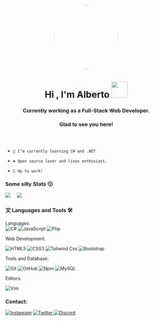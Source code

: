 

<p align='center' ><img class='top' style="border-radius:50%;"height='200' src= 'https://cdn.dribbble.com/users/730703/screenshots/6581243/avento.gif'></p>
<h1 align="center">Hi , I'm Alberto <img src="https://media.giphy.com/media/VgCDAzcKvsR6OM0uWg/giphy.gif" width="50"></h1>
<h3 align="center">Currently working as a Full-Stack Web Developer.</h3>
<h3 align="center">Glad to see you here!</h3>  





<br><br>

-     🌱 I’m currently learning C# and .NET 
-     ❤️ Open source lover and linux enthusiast.
-     💬 Up to work!


  



### Some silly Stats  😗
<img src='https://github-readme-stats.vercel.app/api?username=albertoslavicadev&&show_icons=true&title_color=ffffff&icon_color=bb2acf&text_color=daf7dc&bg_color=0d1117'> &nbsp;&nbsp;&nbsp;&nbsp;<img src='https://github-readme-stats-eight-theta.vercel.app/api/top-langs/?username=albertoslavicadev&layout=compact&langs_count=8&theme=algolia&bg_color=0d1117'>






###  文&nbsp;Languages and Tools 🛠


Languages:  
![C#](https://img.shields.io/badge/-Csharp-%456778?style=for-the-badge&logo=csharp&logoColor=000000&labelColor=%456778&color=%456778)
![JavaScript](https://img.shields.io/badge/-JavaScript-%23F7DF1C?style=for-the-badge&logo=javascript&logoColor=000000&labelColor=%23F7DF1C&color=%23FFCE5A)
![Php](https://img.shields.io/badge/php-0175C2?style=for-the-badge&logo=php&logoColor=white)
<br>

Web Development:

![HTML5](https://img.shields.io/badge/-HTML5-%23E44D27?style=for-the-badge&logo=html5&logoColor=ffffff)
![CSS3](https://img.shields.io/badge/-CSS3-%231572B6?style=for-the-badge&logo=css3)
![Tailwind Css](https://img.shields.io/badge/Tailwind_CSS-38B2AC?style=for-the-badge&logo=tailwind-css&logoColor=white)
![Bootstrap](https://img.shields.io/badge/-Bootstrap-080135?style=for-the-badge&logo=bootstrap)
<br>

Tools and Database:

![Git](https://img.shields.io/badge/-Git-%23F05032?style=for-the-badge&logo=git&logoColor=%23ffffff)
![GitHub](https://img.shields.io/badge/-GitHub-181717?style=for-the-badge&logo=github)
![Npm](https://img.shields.io/badge/-npm-CB3837?style=for-the-badge&logo=npm)
![MySQL](https://img.shields.io/badge/MySQL-4EA94B?style=for-the-badge&logo=mysql&logoColor=white)
<br>

Editors:

![Vim](https://img.shields.io/badge/-Neovim-%2377529e?style=for-the-badge&logoColor=%ffffff)
<br>





### Contact:
<p>
<p align="left">
    <a href="https://www.instagram.com/albertoslavica/">
    <img alt="Instagram" src="https://img.shields.io/badge/Instagram%20-%23000000.svg?&style=for-the-badge&logo=Instagram&logoColor=white"/></a>
    <a href="https://twitter.com/shakledev">
    <img alt="Twitter" src="https://img.shields.io/badge/Twitter%20-%231DA1F2.svg?&style=for-the-badge&logo=Twitter&logoColor=white"</a>
    <a href="https://discord.com/channels/hathateth">
    <img alt="Discord" src="https://img.shields.io/badge/Discord%20-%237289DA.svg?&style=for-the-badge&logo=discord&logoColor=white"/></a>
</p>  
